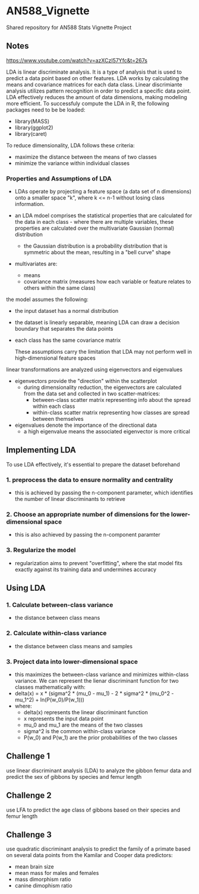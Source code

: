 # AN588_Vignette
Shared repository for AN588 Stats Vignette Project
## Notes

https://www.youtube.com/watch?v=azXCzI57Yfc&t=267s

LDA is linear discriminate analysis. It is a type of analysis that is used to predict a data point based on other features. LDA works by calculating the means and covariance matrices for each data class. Linear discrimiante analysis utilizes pattern recognition in order to predict a specific data point. LDA effectively reduces the amount of data dimensions, making modeling more efficient. To successfuly compute the LDA in R, the following packages need to be be loaded:
- library(MASS)
- library(ggplot2)
- library(caret) 

To reduce dimensionality, LDA follows these criteria:
- maximize the distance between the means of two classes
- minimize the variance within individual classes

### Properties and Assumptions of LDA
- LDAs operate by projecting a feature space (a data set of n dimensions) onto a smaller space "k", where k <= n-1 without losing class information.
- an LDA mdoel comprises the statistical properties that are calculated for the data in each class - where there are multiple variables, these properties are calculated over the multivariate Gaussian (normal) distribution
  - the Gaussian distribution is a probability distribution that is symmetric about the mean, resulting in a "bell curve" shape
  
- multivariates are:
  - means
  - covariance matrix (measures how each variable or feature relates to others within the same class)

the model assumes the following:
- the input dataset has a normal distribution
- the dataset is linearly separable, meaning LDA can draw a decision boundary that separates the data points
- each class has the same covariance matrix

  These assumptions carry the limitation that LDA may not perform well in high-dimensional feature spaces

linear transformations are analyzed using eigenvectors and eigenvalues
- eigenvectors provide the "direction" within the scatterplot
  - during dimensionality reduction, the eigenvectors are calculated from the data set and collected in two scatter-matrices:
    - between-class scatter matrix representing info about the spread within each class
    - within-class scatter matrix representing how classes are spread between themselves
- eigenvalues denote the importance of the directional data
  - a high eigenvalue means the associated eigenvector is more critical

## Implementing LDA
To use LDA effectively, it's essential to prepare the dataset beforehand
### 1. preprocess the data to ensure normality and centrality
  - this is achieved by passing the n-component parameter, which identifies the number of linear discriminants to retrieve
### 2. Choose an appropriate number of dimensions for the lower-dimensional space
  - this is also achieved by passing the n-component paramter
### 3. Regularize the model
  - regularization aims to prevent "overfitting", where the stat model fits exactly against its training data and undermines accuracy
    
## Using LDA
### 1. Calculate between-class variance
  - the distance between class means
### 2. Calculate within-class variance
  - the distance between class means and samples
### 3. Project data into lower-dimensional space
  - this maximizes the between-class variance and minimizes within-class variance. We can represent the lienar discriminant function for two classes mathematically with:
  - delta(x) = x * (sigma^2 * (mu_0 - mu_1) - 2 * sigma^2 * (mu_0^2 - mu_1^2) + ln(P(w_0)/P(w_1)))
  - where:
    - delta(x) represents the linear discriminant function
    - x represents the input data point
    - mu_0 and mu_1 are the means of the two classes
    - sigma^2 is the common within-class variance
    - P(w_0) and P(w_1) are the prior probabilities of the two classes

 
## Challenge 1
use linear discriminant analysis (LDA) to analyze the gibbon femur data and predict the sex of gibbons by species and femur length

## Challenge 2
use LFA to predict the age class of gibbons based on their species and femur length

## Challenge 3
use quadratic discriminant analysis to predict the family of a primate based on several data points from the Kamilar and Cooper data 
predictors:
- mean brain size
- mean mass for males and females
- mass dimorphism ratio
- canine dimophism ratio
